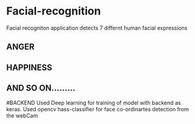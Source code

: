 # Facial-recognition
Facial recogniton application detects 7 differnt human facial expressions
## ANGER
## HAPPINESS
## AND SO ON.........


#BACKEND
Used Deep learning for training of model with backend as keras.
Used opencv hass-classifier for face co-ordinartes detection from the webCam 

